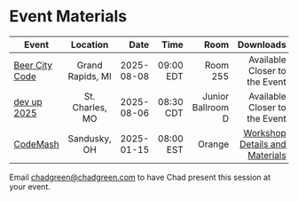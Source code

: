 # Event Materials

| Event | Location | Date | Time | Room | Downloads |
|-------|:--------:|-----:|-----:|-----:|----------:|
| [Beer City Code](https://www.beercitycode.com/) | Grand Rapids, MI | 2025-08-08 | 09:00 EDT | Room 255 | Available Closer to the Event |
| [dev up 2025](https://devupconf.org/) | St. Charles, MO | 2025-08-06 | 08:30 CDT | Junior Ballroom D | Available Closer to the Event |
| [CodeMash](https://codemash.org/session-details/?id=743889) | Sandusky, OH | 2025-01-15 | 08:00 EST | Orange | [Workshop Details and Materials](https://github.com/TaleLearnCode/UnlockThePowerOfMessagingPatterns-CodeMash) |

Email [chadgreen@chadgreen.com](mailto:chadgreen@chadgreen.com?subject=Presentation%20Request:%20Presentation%20Title) to have Chad present this session at your event.
